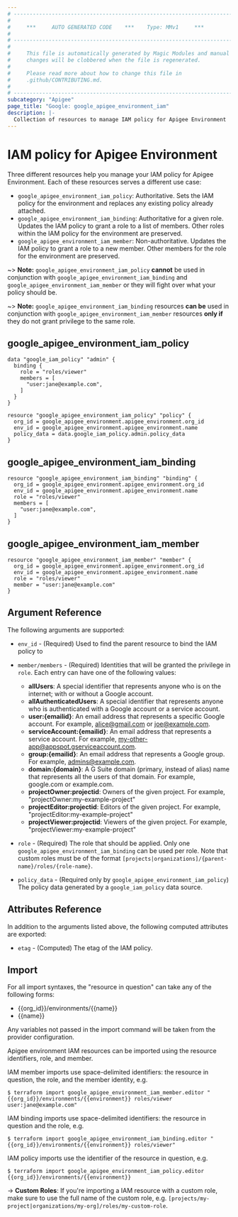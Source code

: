 ```yaml
---
# ----------------------------------------------------------------------------
#
#     ***     AUTO GENERATED CODE    ***    Type: MMv1     ***
#
# ----------------------------------------------------------------------------
#
#     This file is automatically generated by Magic Modules and manual
#     changes will be clobbered when the file is regenerated.
#
#     Please read more about how to change this file in
#     .github/CONTRIBUTING.md.
#
# ----------------------------------------------------------------------------
subcategory: "Apigee"
page_title: "Google: google_apigee_environment_iam"
description: |-
  Collection of resources to manage IAM policy for Apigee Environment
---
```


# IAM policy for Apigee Environment
Three different resources help you manage your IAM policy for Apigee Environment. Each of these resources serves a different use case:

* `google_apigee_environment_iam_policy`: Authoritative. Sets the IAM policy for the environment and replaces any existing policy already attached.
* `google_apigee_environment_iam_binding`: Authoritative for a given role. Updates the IAM policy to grant a role to a list of members. Other roles within the IAM policy for the environment are preserved.
* `google_apigee_environment_iam_member`: Non-authoritative. Updates the IAM policy to grant a role to a new member. Other members for the role for the environment are preserved.

~> **Note:** `google_apigee_environment_iam_policy` **cannot** be used in conjunction with `google_apigee_environment_iam_binding` and `google_apigee_environment_iam_member` or they will fight over what your policy should be.

~> **Note:** `google_apigee_environment_iam_binding` resources **can be** used in conjunction with `google_apigee_environment_iam_member` resources **only if** they do not grant privilege to the same role.




## google\_apigee\_environment\_iam\_policy

```hcl
data "google_iam_policy" "admin" {
  binding {
    role = "roles/viewer"
    members = [
      "user:jane@example.com",
    ]
  }
}

resource "google_apigee_environment_iam_policy" "policy" {
  org_id = google_apigee_environment.apigee_environment.org_id
  env_id = google_apigee_environment.apigee_environment.name
  policy_data = data.google_iam_policy.admin.policy_data
}
```

## google\_apigee\_environment\_iam\_binding

```hcl
resource "google_apigee_environment_iam_binding" "binding" {
  org_id = google_apigee_environment.apigee_environment.org_id
  env_id = google_apigee_environment.apigee_environment.name
  role = "roles/viewer"
  members = [
    "user:jane@example.com",
  ]
}
```

## google\_apigee\_environment\_iam\_member

```hcl
resource "google_apigee_environment_iam_member" "member" {
  org_id = google_apigee_environment.apigee_environment.org_id
  env_id = google_apigee_environment.apigee_environment.name
  role = "roles/viewer"
  member = "user:jane@example.com"
}
```

## Argument Reference

The following arguments are supported:

* `env_id` - (Required) Used to find the parent resource to bind the IAM policy to

* `member/members` - (Required) Identities that will be granted the privilege in `role`.
  Each entry can have one of the following values:
  * **allUsers**: A special identifier that represents anyone who is on the internet; with or without a Google account.
  * **allAuthenticatedUsers**: A special identifier that represents anyone who is authenticated with a Google account or a service account.
  * **user:{emailid}**: An email address that represents a specific Google account. For example, alice@gmail.com or joe@example.com.
  * **serviceAccount:{emailid}**: An email address that represents a service account. For example, my-other-app@appspot.gserviceaccount.com.
  * **group:{emailid}**: An email address that represents a Google group. For example, admins@example.com.
  * **domain:{domain}**: A G Suite domain (primary, instead of alias) name that represents all the users of that domain. For example, google.com or example.com.
  * **projectOwner:projectid**: Owners of the given project. For example, "projectOwner:my-example-project"
  * **projectEditor:projectid**: Editors of the given project. For example, "projectEditor:my-example-project"
  * **projectViewer:projectid**: Viewers of the given project. For example, "projectViewer:my-example-project"

* `role` - (Required) The role that should be applied. Only one
    `google_apigee_environment_iam_binding` can be used per role. Note that custom roles must be of the format
    `[projects|organizations]/{parent-name}/roles/{role-name}`.

* `policy_data` - (Required only by `google_apigee_environment_iam_policy`) The policy data generated by
  a `google_iam_policy` data source.

## Attributes Reference

In addition to the arguments listed above, the following computed attributes are
exported:

* `etag` - (Computed) The etag of the IAM policy.

## Import

For all import syntaxes, the "resource in question" can take any of the following forms:

* {{org_id}}/environments/{{name}}
* {{name}}

Any variables not passed in the import command will be taken from the provider configuration.

Apigee environment IAM resources can be imported using the resource identifiers, role, and member.

IAM member imports use space-delimited identifiers: the resource in question, the role, and the member identity, e.g.
```
$ terraform import google_apigee_environment_iam_member.editor "{{org_id}}/environments/{{environment}} roles/viewer user:jane@example.com"
```

IAM binding imports use space-delimited identifiers: the resource in question and the role, e.g.
```
$ terraform import google_apigee_environment_iam_binding.editor "{{org_id}}/environments/{{environment}} roles/viewer"
```

IAM policy imports use the identifier of the resource in question, e.g.
```
$ terraform import google_apigee_environment_iam_policy.editor {{org_id}}/environments/{{environment}}
```

-> **Custom Roles**: If you're importing a IAM resource with a custom role, make sure to use the
 full name of the custom role, e.g. `[projects/my-project|organizations/my-org]/roles/my-custom-role`.
